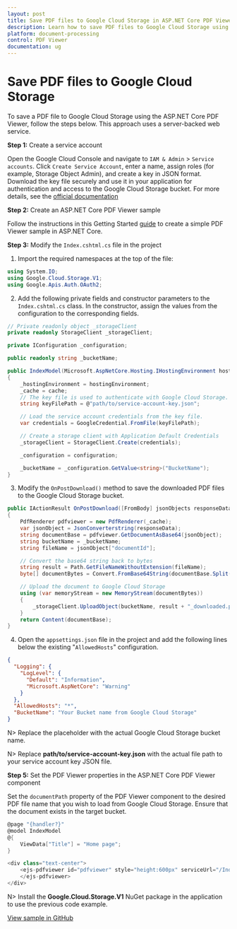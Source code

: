 ```yaml
---
layout: post
title: Save PDF files to Google Cloud Storage in ASP.NET Core PDF Viewer | Syncfusion
description: Learn how to save PDF files to Google Cloud Storage using the Syncfusion ASP.NET Core PDF Viewer component with a server-backed web service.
platform: document-processing
control: PDF Viewer
documentation: ug
---
```


# Save PDF files to Google Cloud Storage

To save a PDF file to Google Cloud Storage using the ASP.NET Core PDF Viewer, follow the steps below. This approach uses a server-backed web service.

**Step 1:** Create a service account

Open the Google Cloud Console and navigate to `IAM & Admin` > `Service accounts`. Click `Create Service Account`, enter a name, assign roles (for example, Storage Object Admin), and create a key in JSON format. Download the key file securely and use it in your application for authentication and access to the Google Cloud Storage bucket. For more details, see the [official documentation](https://cloud.google.com/iam/docs/service-accounts-create)

**Step 2:** Create an ASP.NET Core PDF Viewer sample

Follow the instructions in this Getting Started [guide](https://help.syncfusion.com/document-processing/pdf/pdf-viewer/asp-net-core/getting-started-with-server-backed) to create a simple PDF Viewer sample in ASP.NET Core.

**Step 3:** Modify the `Index.cshtml.cs` file in the project

1. Import the required namespaces at the top of the file:

```csharp
using System.IO;
using Google.Cloud.Storage.V1;
using Google.Apis.Auth.OAuth2;
```

2. Add the following private fields and constructor parameters to the `Index.cshtml.cs` class. In the constructor, assign the values from the configuration to the corresponding fields.

```csharp
// Private readonly object _storageClient
private readonly StorageClient _storageClient;

private IConfiguration _configuration;

public readonly string _bucketName;

public IndexModel(Microsoft.AspNetCore.Hosting.IHostingEnvironment hostingEnvironment, IMemoryCache cache, IConfiguration configuration)
{
    _hostingEnvironment = hostingEnvironment;
    _cache = cache;
    // The key file is used to authenticate with Google Cloud Storage.
    string keyFilePath = @"path/to/service-account-key.json";

    // Load the service account credentials from the key file.
    var credentials = GoogleCredential.FromFile(keyFilePath);

    // Create a storage client with Application Default Credentials
    _storageClient = StorageClient.Create(credentials);

    _configuration = configuration;

    _bucketName = _configuration.GetValue<string>("BucketName");
}
```

3. Modify the `OnPostDownload()` method to save the downloaded PDF files to the Google Cloud Storage bucket.

```csharp
public IActionResult OnPostDownload([FromBody] jsonObjects responseData)
{
    PdfRenderer pdfviewer = new PdfRenderer(_cache);
    var jsonObject = JsonConverterstring(responseData);
    string documentBase = pdfviewer.GetDocumentAsBase64(jsonObject);
    string bucketName = _bucketName;
    string fileName = jsonObject["documentId"];

    // Convert the base64 string back to bytes
    string result = Path.GetFileNameWithoutExtension(fileName);
    byte[] documentBytes = Convert.FromBase64String(documentBase.Split(",")[1]);

    // Upload the document to Google Cloud Storage
    using (var memoryStream = new MemoryStream(documentBytes))
    {
        _storageClient.UploadObject(bucketName, result + "_downloaded.pdf", null, memoryStream);
    }
    return Content(documentBase);
}
```

4. Open the `appsettings.json` file in the project and add the following lines below the existing "`AllowedHosts`" configuration.

```json
{
  "Logging": {
    "LogLevel": {
      "Default": "Information",
      "Microsoft.AspNetCore": "Warning"
    }
  },
  "AllowedHosts": "*",
  "BucketName": "Your Bucket name from Google Cloud Storage"
}
```

N> Replace the placeholder with the actual Google Cloud Storage bucket name.

N> Replace **path/to/service-account-key.json** with the actual file path to your service account key JSON file.

**Step 5:** Set the PDF Viewer properties in the ASP.NET Core PDF Viewer component

Set the `documentPath` property of the PDF Viewer component to the desired PDF file name that you wish to load from Google Cloud Storage. Ensure that the document exists in the target bucket.

```csharp
@page "{handler?}"
@model IndexModel
@{
    ViewData["Title"] = "Home page";
}

<div class="text-center">
    <ejs-pdfviewer id="pdfviewer" style="height:600px" serviceUrl="/Index" documentPath="PDF_Succinctly.pdf">
    </ejs-pdfviewer>
</div>
```

N> Install the **Google.Cloud.Storage.V1** NuGet package in the application to use the previous code example.

[View sample in GitHub](https://github.com/SyncfusionExamples/open-save-pdf-documents-in-google-cloud-storage)
